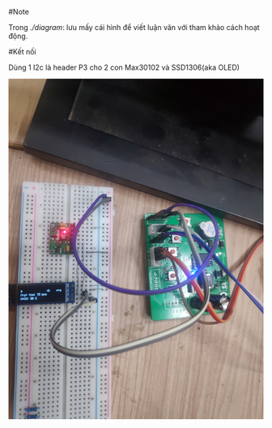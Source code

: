 #Note

Trong _./diagram_: lưu mấy cái hình để viết luận văn với tham khảo cách hoạt động.

#Kết nối

Dùng 1 I2c là header P3 cho 2 con Max30102 và SSD1306(aka OLED)

![image](./img/conn.jpg)
